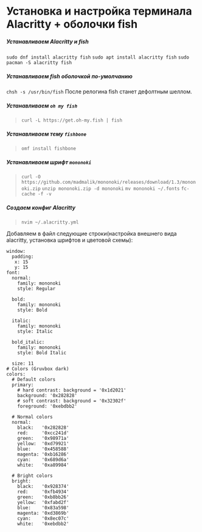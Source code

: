 # Установка и настройка терминала Alacritty + оболочки fish
##### Устанавливаем Alacritty и  fish
`sudo dnf install alacritty fish`
`sudo apt install alacritty fish`
`sudo pacman -S alacritty fish`

##### Устанавливаем fish оболочкой по-умолчанию
`chsh -s /usr/bin/fish`
После релогина fish станет дефолтным шеллом.

##### Устанавливаем  `oh my fish`
> `curl -L https://get.oh-my.fish | fish`

##### Устанавливаем тему `fishbone`
> `omf install fishbone`

##### Устанавливаем шрифт `mononoki`
> `curl -O https://github.com/madmalik/mononoki/releases/download/1.3/mononoki.zip`
> `unzip mononoki.zip -d mononoki`
> `mv mononoki ~/.fonts`
> `fc-cache -f -v`

##### Создаем конфиг Alacritty
> `nvim ~/.alacritty.yml`

Добавляем в файл следующие строки(настройка внешнего вида alacritty, установка шрифтов и цветовой схемы):

```
window:
  padding:
   x: 15
   y: 15
font:
  normal:
    family: mononoki
    style: Regular

  bold:
    family: mononoki
    style: Bold

  italic:
    family: mononoki
    style: Italic

  bold_italic:
    family: mononoki
    style: Bold Italic

  size: 11
# Colors (Gruvbox dark)
colors:
  # Default colors
  primary:
    # hard contrast: background = '0x1d2021'
    background: '0x282828'
    # soft contrast: background = '0x32302f'
    foreground: '0xebdbb2'

  # Normal colors
  normal:
    black:   '0x282828'
    red:     '0xcc241d'
    green:   '0x98971a'
    yellow:  '0xd79921'
    blue:    '0x458588'
    magenta: '0xb16286'
    cyan:    '0x689d6a'
    white:   '0xa89984'

  # Bright colors
  bright:
    black:   '0x928374'
    red:     '0xfb4934'
    green:   '0xb8bb26'
    yellow:  '0xfabd2f'
    blue:    '0x83a598'
    magenta: '0xd3869b'
    cyan:    '0x8ec07c'
    white:   '0xebdbb2'
